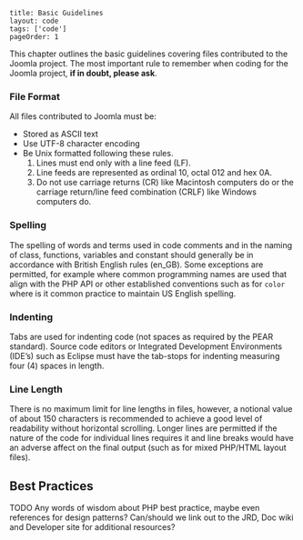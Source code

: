 ```
title: Basic Guidelines
layout: code
tags: ['code']
pageOrder: 1
```


This chapter outlines the basic guidelines covering files contributed to the Joomla project. The most important rule to remember when coding for the Joomla project, **if in doubt, please ask**. 

### File Format

All files contributed to Joomla must be: 

* Stored as ASCII text
* Use UTF-8 character encoding
* Be Unix formatted following these rules. 
	1. Lines must end only with a line feed (LF). 
	2. Line feeds are represented as ordinal 10, octal 012 and hex 0A. 
	3. Do not use carriage returns (CR) like Macintosh computers do or the carriage return/line feed combination (CRLF) like Windows computers do.

### Spelling

The spelling of words and terms used in code comments and in the naming of class, functions, variables and constant should generally be in accordance with British English rules (en\_GB). 
Some exceptions are permitted, for example where common programming names are used that align with the PHP API or other established conventions such as for `color` where is it common practice to maintain US English spelling.

### Indenting

Tabs are used for indenting code (not spaces as required by the PEAR standard). Source code editors or Integrated Development Environments (IDE’s) such as Eclipse must have the tab-stops for indenting measuring four (4) spaces in length.

### Line Length

There is no maximum limit for line lengths in files, however, a notional value of about 150 characters is recommended to achieve a good level of readability without horizontal scrolling. Longer lines are permitted if the nature of the code for individual lines requires it and line breaks would have an adverse affect on the final output (such as for mixed PHP/HTML layout files).

## Best Practices

TODO Any words of wisdom about PHP best practice, maybe even references for design patterns? Can/should we link out to the JRD, Doc wiki and Developer site for additional resources?